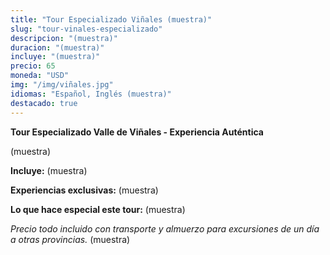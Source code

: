 ```yaml
---
title: "Tour Especializado Viñales (muestra)"
slug: "tour-vinales-especializado"
descripcion: "(muestra)"
duracion: "(muestra)"
incluye: "(muestra)"
precio: 65
moneda: "USD"
img: "/img/viñales.jpg"
idiomas: "Español, Inglés (muestra)"
destacado: true
---
```


**Tour Especializado Valle de Viñales - Experiencia Auténtica**

(muestra)

**Incluye:**
(muestra)

**Experiencias exclusivas:**
(muestra)

**Lo que hace especial este tour:**
(muestra)

*Precio todo incluido con transporte y almuerzo para excursiones de un día a otras provincias.*
(muestra)
